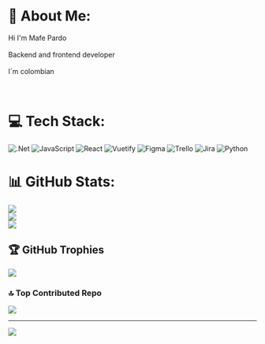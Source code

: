 # 💫 About Me:
Hi I'm Mafe Pardo <br><br>Backend and frontend developer <br><br>I´m colombian <br><br><br>


# 💻 Tech Stack:
![.Net](https://img.shields.io/badge/.NET-5C2D91?style=plastic&logo=.net&logoColor=white) ![JavaScript](https://img.shields.io/badge/javascript-%23323330.svg?style=plastic&logo=javascript&logoColor=%23F7DF1E) ![React](https://img.shields.io/badge/react-%2320232a.svg?style=plastic&logo=react&logoColor=%2361DAFB) ![Vuetify](https://img.shields.io/badge/Vuetify-1867C0?style=plastic&logo=vuetify&logoColor=AEDDFF) ![Figma](https://img.shields.io/badge/figma-%23F24E1E.svg?style=plastic&logo=figma&logoColor=white) ![Trello](https://img.shields.io/badge/Trello-%23026AA7.svg?style=plastic&logo=Trello&logoColor=white) ![Jira](https://img.shields.io/badge/jira-%230A0FFF.svg?style=plastic&logo=jira&logoColor=white) ![Python](https://img.shields.io/badge/python-3670A0?style=plastic&logo=python&logoColor=ffdd54)
# 📊 GitHub Stats:
![](https://github-readme-stats.vercel.app/api?username=FERDLG&theme=rose&hide_border=false&include_all_commits=true&count_private=true)<br/>
![](https://github-readme-streak-stats.herokuapp.com/?user=FERDLG&theme=rose&hide_border=false)<br/>
![](https://github-readme-stats.vercel.app/api/top-langs/?username=FERDLG&theme=rose&hide_border=false&include_all_commits=true&count_private=true&layout=compact)

## 🏆 GitHub Trophies
![](https://github-profile-trophy.vercel.app/?username=FERDLG&theme=rose&no-frame=false&no-bg=true&margin-w=4)



### 🔝 Top Contributed Repo
![](https://github-contributor-stats.vercel.app/api?username=FERDLG&limit=5&theme=dracula&combine_all_yearly_contributions=true)

---
[![](https://visitcount.itsvg.in/api?id=FERDLG&icon=5&color=10)](https://visitcount.itsvg.in)

<!-- Proudly created with GPRM ( https://gprm.itsvg.in ) -->

